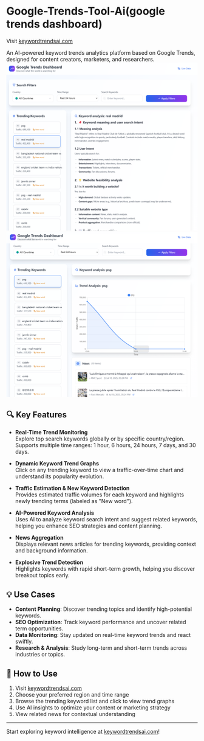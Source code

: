 # Google-Trends-Tool-Ai(google trends dashboard)

Visit [keywordtrendsai.com](http://keywordtrendsai.com)  

An AI-powered keyword trends analytics platform based on Google Trends, designed for content creators, marketers, and researchers.
![Dashboard Overview](./Snipaste_2025-07-10_22-52-13.png)
![Keyword Trend Chart](./Snipaste_2025-07-10_22-52-59.png)

## 🔍 Key Features

- **Real-Time Trend Monitoring**  
  Explore top search keywords globally or by specific country/region. Supports multiple time ranges: 1 hour, 6 hours, 24 hours, 7 days, and 30 days.

- **Dynamic Keyword Trend Graphs**  
  Click on any trending keyword to view a traffic-over-time chart and understand its popularity evolution.

- **Traffic Estimation & New Keyword Detection**  
  Provides estimated traffic volumes for each keyword and highlights newly trending terms (labeled as "New word").

- **AI-Powered Keyword Analysis**  
  Uses AI to analyze keyword search intent and suggest related keywords, helping you enhance SEO strategies and content planning.

- **News Aggregation**  
  Displays relevant news articles for trending keywords, providing context and background information.

- **Explosive Trend Detection**  
  Highlights keywords with rapid short-term growth, helping you discover breakout topics early.

## 💡 Use Cases

- **Content Planning**: Discover trending topics and identify high-potential keywords.  
- **SEO Optimization**: Track keyword performance and uncover related term opportunities.  
- **Data Monitoring**: Stay updated on real-time keyword trends and react swiftly.  
- **Research & Analysis**: Study long-term and short-term trends across industries or topics.

## 🚀 How to Use

1. Visit [keywordtrendsai.com](http://keywordtrendsai.com)  
2. Choose your preferred region and time range  
3. Browse the trending keyword list and click to view trend graphs  
4. Use AI insights to optimize your content or marketing strategy  
5. View related news for contextual understanding

---

Start exploring keyword intelligence at [keywordtrendsai.com](http://keywordtrendsai.com)!

